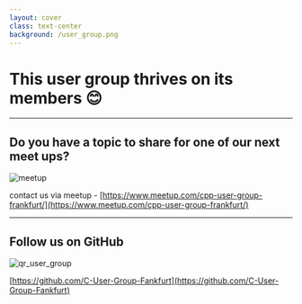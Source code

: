 ```yaml
---
layout: cover
class: text-center
background: /user_group.png
---
```


# This user group thrives on its members 😊

---

## Do you have a topic to share for one of our next meet ups?

<img src="/meetup.png" alt="meetup" class="h-70"/>

contact us via meetup - [https://www.meetup.com/cpp-user-group-frankfurt/](https://www.meetup.com/cpp-user-group-frankfurt/)

---

## Follow us on GitHub

<img src="/qr_user_group.png" alt="qr_user_group" class="h-70"/>

[https://github.com/C-User-Group-Fankfurt](https://github.com/C-User-Group-Fankfurt)





